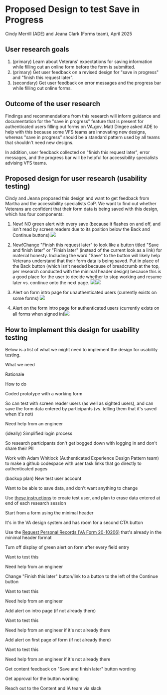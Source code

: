 # Proposed Design to test Save in Progress

Cindy Merrill (ADE) and Jeana Clark (Forms team), April 2025

## User research goals

1. (primary) Learn about Veterans' expectations for saving information while filling out an online form before the form is submitted.
2. (primary) Get user feedback on a revised design for "save in progress" and "finish this request later".
3. (secondary) Get user feedback on error messages and the progress bar while filling out online forms.

## Outcome of the user research

Findings and recommendations from this research will inform guidance and documentation for the "save in progress" feature that is present for authenticated users filling out forms on VA.gov. Matt Dingee asked ADE to help with this because some VFS teams are innovating new designs, whereas "save in progress" should be a standard pattern used by all teams that shouldn't need new designs. 

In addition, user feedback collected on "finish this request later", error messages, and the progress bar will be helpful for accessibility specialists advising VFS teams.

## Proposed design for user research (usability testing)

Cindy and Jeana proposed this design and want to get feedback from Martha and the accessibility specialists CoP. We want to find out whether Veterans are confident that their form data is being saved with this design, which has four components:  

1. New! NO green alert with every save (because it flashes on and off, and isn't read by screen readers due to its position below the Back and Continue buttons).![](https://lh7-rt.googleusercontent.com/docsz/AD_4nXcJpmWCXYkGCFLpM6XuS70jIUYlaOZoAdprQSDJnq5xAWw43LNCjYx0I8ejlsnjvyh_npfsUnnyvDPfFVN7ZMCHd1F58nTp6B5UrN5V8eg76TRJvWGDCrI8Z0TWCuwbn1lgsL3aZgEOTu65TvhCgt0?key=pxC-salXAlhTwoo8rKC9-5jc)  

1. New!Change "Finish this request later" to look like a button titled "Save and finish later" or "Finish later" (instead of the current look as a link) for material honesty. Including the word "Save" to the button will likely help Veterans understand that their form data is being saved. Put in place of the Back button (which isn't needed because of breadcrumb at the top, per research conducted with the minimal header design) because this is a good place for the user to decide whether to stop working and resume later vs. continue onto the next page. ![](https://lh7-rt.googleusercontent.com/docsz/AD_4nXdJS3A_7gQ2VL3VLSU8ccc0Qrltgb7IAyPEPr3kWg4O7corQd8Ys7tv1p5RmWLQwbxAweJ7r3tz6Zi3HCLqhqOBZ2fNmtv2gC1wyfcFqtYhlW1PGNwG4mXpToIiGP5LHMpsY-_e351GCwTrZgh17uk?key=pxC-salXAlhTwoo8rKC9-5jc)![](https://lh7-rt.googleusercontent.com/docsz/AD_4nXeiGetfUlVyZ48_llUMNw6HvMaLSvmX3eKDVhMAG2OZ_vtRNosiwuJfNC5Fb3KXBgu16XEcM3Ch_X0iZkfa66IKldcnADOtuhyI9Bpwz8boztDGWE09uR6ToFVE7C0NCMuzHr4LSQlBWhvHzRxw3Lw?key=pxC-salXAlhTwoo8rKC9-5jc)
2. Alert on form intro page for unauthenticated users (currently exists on some forms) ![](https://lh7-rt.googleusercontent.com/docsz/AD_4nXcpjhfyOaKmCctLp1g5B44WNj3T_18Q6jayaKoWbNhV9-DxUJGt63gfVuWBB66pFeXynNeNheF7bsK9nK4tCbqaXTtbD0eZCDMyf8HtBgyttzjD6DhT_RJsAXQO8IHCecfDsrdK0s9jv6BIOSWBHLM?key=pxC-salXAlhTwoo8rKC9-5jc)
3. Alert on the form intro page for authenticated users  (currently exists on all forms when signed in)![](https://lh7-rt.googleusercontent.com/docsz/AD_4nXfITKGyybhNFcqWVX33Bsmwppm-JNUwOfiIy5BE3M0o40FgmFTlUnPBR4DcB16ETZBemmWTxbVYAgIoHAnQnTn9zZMt8yxbKkaX6IQ9lJQlv2RS3RyAyXGXXdm3ojylgnXPTWAkKStc2U7TaheQMvY?key=pxC-salXAlhTwoo8rKC9-5jc)

## 

## How to implement this design for usability testing

Below is a list of what we might need to implement the design for usability testing.

What we need

Rationale

How to do 

Coded prototype with a working form

So can test with screen reader users (as well as sighted users), and can save the form data entered by participants (vs. telling them that it's saved when it's not)

Need help from an engineer

(ideally) Simplified login process

So research participants don't get bogged down with logging in and don't share their PII

Work with Adam Whitlock (Authenticated Experience Design Pattern team) to make a github codespace with user task links that go directly to authenticated pages

(backup plan) New test user account

Want to be able to save data, and don't want anything to change 

Use [these instructions](https://dsva.slack.com/archives/C05M78LBUQM/p1740515066036939) to create test user, and plan to erase data entered at end of each research session

Start from a form using the minimal header 

It's in the VA design system and has room for a second CTA button

Use the [Request Personal Records (VA Form 20-10206)](https://staging.va.gov/records/request-personal-records-form-20-10206/introduction) that's already in the minimal header format

Turn off display of green alert on form after every field entry

Want to test this

Need help from an engineer

Change "Finish this later" button/link to a button to the left of the Continue button

Want to test this

Need help from an engineer

Add alert on intro page (if not already there)

Want to test this

Need help from an engineer if it's not already there

Add alert on first page of form (if not already there)

Want to test this

Need help from an engineer if it's not already there

Get content feedback on "Save and finish later" button wording

Get approval for the button wording

Reach out to the Content and IA team via slack
